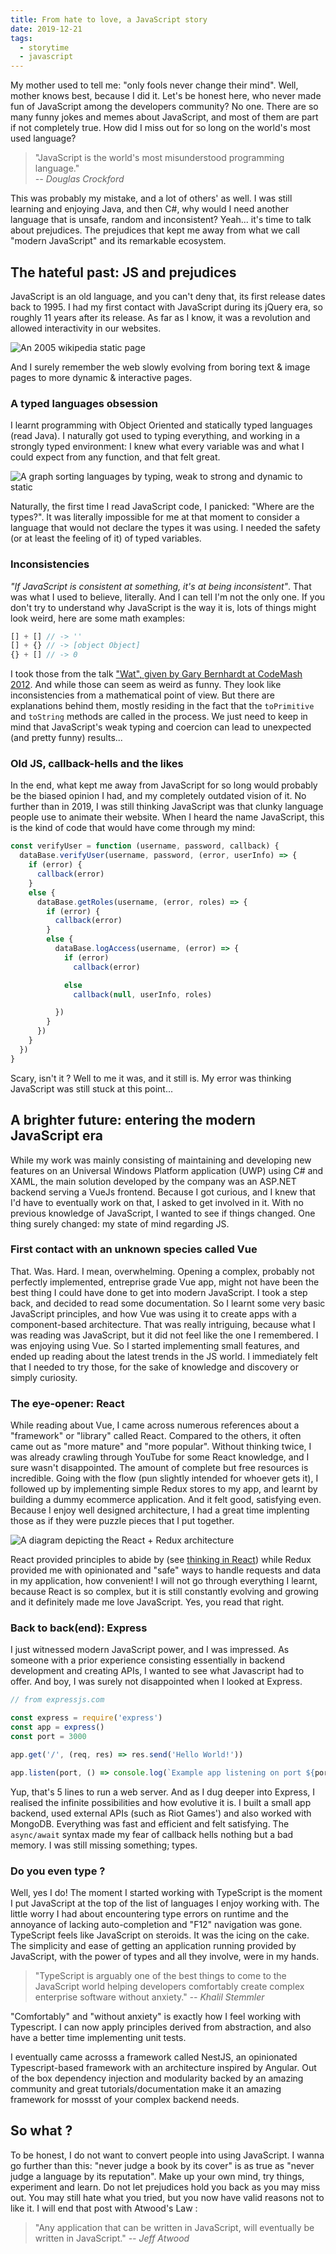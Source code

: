 ```yaml
---
title: From hate to love, a JavaScript story
date: 2019-12-21
tags: 
  - storytime
  - javascript
---
```


My mother used to tell me: "only fools never change their mind". Well, mother knows best, because I did it. Let's be honest here, who never made fun of JavaScript among the developers community? No one. There are so many funny jokes and memes about JavaScript, and most of them are part if not completely true. How did I miss out for so long on the world's most used language?

> "JavaScript is the world's most misunderstood programming language."  
> <cite>-- Douglas Crockford</cite>

This was probably my mistake, and a lot of others' as well. I was still learning and enjoying Java, and then C#, why would I need another language that is unsafe, random and inconsistent? Yeah... it's time to talk about prejudices. The prejudices that kept me away from what we call "modern JavaScript" and its remarkable ecosystem.

## The hateful past: JS and prejudices

JavaScript is an old language, and you can't deny that, its first release dates back to 1995. I had my first contact with JavaScript during its jQuery era, so roughly 11 years after its release. As far as I know, it was a revolution and allowed interactivity in our websites.

![An 2005 wikipedia static page](wikipedia-in-2005.jpg)

And I surely remember the web slowly evolving from boring text & image pages to more dynamic & interactive pages.

### A typed languages obsession

I learnt programming with Object Oriented and statically typed languages (read Java). I naturally got used to typing everything, and working in a strongly typed environment: I knew what every variable was and what I could expect from any function, and that felt great.

![A graph sorting languages by typing, weak to strong and dynamic to static](typed-languages.png)

Naturally, the first time I read JavaScript code, I panicked: "Where are the types?". It was literally impossible for me at that moment to consider a language that would not declare the types it was using. I needed the safety (or at least the feeling of it) of typed variables.

### Inconsistencies

_"If JavaScript is consistent at something, it's at being inconsistent"_. That was what I used to believe, literally. And I can tell I'm not the only one. If you don't try to understand why JavaScript is the way it is, lots of things might look weird, here are some math examples:

```js
[] + [] // -> ''
[] + {} // -> [object Object]
{} + [] // -> 0
```

I took those from the talk ["Wat", given by Gary Bernhardt at CodeMash 2012](https://www.destroyallsoftware.com/talks/wat). And while those can seem as weird as funny. They look like inconsistencies from a mathematical point of view. But there are explanations behind them, mostly residing in the fact that the `toPrimitive` and `toString` methods are called in the process. We just need to keep in mind that JavaScript's weak typing and coercion can lead to unexpected (and pretty funny) results...

### Old JS, callback-hells and the likes

In the end, what kept me away from JavaScript for so long would probably be the biased opinion I had, and my completely outdated vision of it. No further than in 2019, I was still thinking JavaScript was that clunky language people use to animate their website. When I heard the name JavaScript, this is the kind of code that would have come through my mind:

```js title=scary-callbacks.js
const verifyUser = function (username, password, callback) {
  dataBase.verifyUser(username, password, (error, userInfo) => {
    if (error) {
      callback(error)
    }
    else {
      dataBase.getRoles(username, (error, roles) => {
        if (error) {
          callback(error)
        }
        else {
          dataBase.logAccess(username, (error) => {
            if (error)
              callback(error)

            else
              callback(null, userInfo, roles)

          })
        }
      })
    }
  })
}
```

Scary, isn't it ? Well to me it was, and it still is. My error was thinking JavaScript was still stuck at this point...

## A brighter future: entering the modern JavaScript era

While my work was mainly consisting of maintaining and developing new features on an Universal Windows Platform application (UWP) using C# and XAML, the main solution developed by the company was an ASP.NET backend serving a VueJs frontend. Because I got curious, and I knew that I'd have to eventually work on that, I asked to get involved in it. With no previous knowledge of JavaScript, I wanted to see if things changed. One thing surely changed: my state of mind regarding JS.

### First contact with an unknown species called Vue

That. Was. Hard. I mean, overwhelming. Opening a complex, probably not perfectly implemented, entreprise grade Vue app, might not have been the best thing I could have done to get into modern JavaScript. I took a step back, and decided to read some documentation. So I learnt some very basic JavaScript principles, and how Vue was using it to create apps with a component-based architecture. That was really intriguing, because what I was reading was JavaScript, but it did not feel like the one I remembered. I was enjoying using Vue. So I started implementing small features, and ended up reading about the latest trends in the JS world. I immediately felt that I needed to try those, for the sake of knowledge and discovery or simply curiosity.

### The eye-opener: React

While reading about Vue, I came across numerous references about a "framework" or "library" called React. Compared to the others, it often came out as "more mature" and "more popular". Without thinking twice, I was already crawling through YouTube for some React knowledge, and I sure wasn't disappointed. The amount of complete but free resources is incredible. Going with the flow (pun slightly intended for whoever gets it), I followed up by implementing simple Redux stores to my app, and learnt by building a dummy ecommerce application. And it felt good, satisfying even. Because I enjoy well designed architecture, I had a great time implenting those as if they were puzzle pieces that I put together.

![A diagram depicting the React + Redux architecture](react-architecture.png)

React provided principles to abide by (see [thinking in React](https://reactjs.org/docs/thinking-in-react.html)) while Redux provided me with opinionated and "safe" ways to handle requests and data in my application, how convenient! I will not go through everything I learnt, because React is so complex, but it is still constantly evolving and growing and it definitely made me love JavaScript. Yes, you read that right.

### Back to back(end): Express

I just witnessed modern JavaScript power, and I was impressed. As someone with a prior experience consisting essentially in backend development and creating APIs, I wanted to see what Javascript had to offer. And boy, I was surely not disappointed when I looked at Express.

```js title=express-server.js
// from expressjs.com

const express = require('express')
const app = express()
const port = 3000

app.get('/', (req, res) => res.send('Hello World!'))

app.listen(port, () => console.log(`Example app listening on port ${port}!`))
```

Yup, that's 5 lines to run a web server. And as I dug deeper into Express, I realised the infinite possibilities and how evolutive it is. I built a small app backend, used external APIs (such as Riot Games') and also worked with MongoDB. Everything was fast and efficient and felt satisfying. The `async/await` syntax made my fear of callback hells nothing but a bad memory. I was still missing something; types.

### Do you even type ?

Well, yes I do! The moment I started working with TypeScript is the moment I put JavaScript at the top of the list of languages I enjoy working with. The little worry I had about encountering type errors on runtime and the annoyance of lacking auto-completion and "F12" navigation was gone. TypeScript feels like JavaScript on steroids. It was the icing on the cake. The simplicity and ease of getting an application running provided by JavaScript, with the power of types and all they involve, were in my hands.

> "TypeScript is arguably one of the best things to come to the JavaScript world helping developers comfortably create complex enterprise software without anxiety."
> <cite>-- Khalil Stemmler</cite>

"Comfortably" and "without anxiety" is exactly how I feel working with Typescript. I can now apply principles derived from abstraction, and also have a better time implementing unit tests.

I eventually came acrosss a framework called NestJS, an opinionated Typescript-based framework with an architecture inspired by Angular. Out of the box dependency injection and modularity backed by an amazing community and great tutorials/documentation make it an amazing framework for mossst of your complex backend needs.

## So what ?

To be honest, I do not want to convert people into using JavaScript. I wanna go further than this: "never judge a book by its cover" is as true as "never judge a language by its reputation". Make up your own mind, try things, experiment and learn. Do not let prejudices hold you back as you may miss out. You may still hate what you tried, but you now have valid reasons not to like it. I will end that post with Atwood's Law :

> "Any application that can be written in JavaScript, will eventually be written in JavaScript."
> <cite>-- Jeff Atwood</cite>

